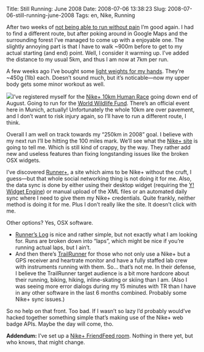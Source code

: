 Title: Still Running: June 2008
Date: 2008-07-06 13:38:23
Slug: 2008-07-06-still-running-june-2008
Tags: en, Nike, Running


After two weeks of [not being able to run without pain][1] I’m good again. I
had to find a different route, but after poking around in Google Maps and the
surrounding forest I’ve managed to come up with a enjoyable one. The slightly
annoying part is that I have to walk ~900m before to get to my actual starting
(and end) point. Well, I consider it warming up. I’ve added the distance to my
usual 5km, and thus I am now at 7km per run.

A few weeks ago I’ve bought some [light weights for my hands][2]. They’re
~450g (1lb) each. Doesn’t sound much, but it’s noticable—now my upper body
gets some minor workout as well.

[![][3]][4]I’ve registered myself for the [Nike+ 10km Human Race][5] going
down end of August. Going to run for the [World Wildlife Fund][6]. There’s an
official event here in Munich, actually! Unfortunately the whole 10km are over
pavement, and I don’t want to risk injury again, so I’ll have to run a
different route, I think.

Overall I am well on track towards my “250km in 2008” goal. I believe with my
next run I’ll be hitting the 100 miles mark. We’ll see what the [Nike+
site][7] is going to tell me. Which is still kind of crappy, by the way. They
rather add new and useless features than fixing longstanding issues like the
broken OSX widgets.

I’ve discovered [Runner+][8], a site which aims to be Nike+ without the cruft,
I guess—but that whole social networking thing is not doing it for me. Also,
the data sync is done by either using their desktop widget (requiring the [Y!
Widget Engine][9]) or manual upload of the XML files or an automated daily
sync where I need to give them my Nike+ credentials. Quite frankly, neither
method is doing it for me. Plus I don’t really like the site. It doesn’t click
with me.

Other options? Yes, OSX software.

  * [Runner’s Log][10] is nice and rather simple, but not exactly what I am looking for. Runs are broken down into “laps”, which might be nice if you’re running actual laps, but I ain’t.
  * And then there’s [TrailRunner][11] for those who not only use a Nike+ but a GPS receiver and heartrate monitor and have a fully staffed lab crew with instruments running with them. So… that’s not me. In their defense, I believe the TrailRunner target audience is a bit more hardcore about their running, biking, hiking, inline-skating or skiing than I am. (Also I was seeing more error dialogs during my 15 minutes with TR than I have in any other software in the last 6 months combined. Probably some Nike+ sync issues.)

So no help on that front. Too bad. If I wasn’t so lazy I’d probably would’ve
hacked together something simple that’s making use of the Nike+ web badge
APIs. Maybe the day will come, tho.

**Addendum:** I’ve set up a [Nike+ FriendFeed room][12]. Nothing in there yet, but who knows, that might change.

   [1]: http://carlo.zottmann.org/2008/06/02/asphalt-is-bad-mmmmkay/
   [2]: http://www.amazon.de/Hand-Irons/dp/B000KP1QDK/
   [3]: http://farm2.static.flickr.com/1090/1231478137_8ea946713c_m.jpg
   [4]: http://flickr.com/photos/30047882@N00/1231478137 (WWF Logo)
   [5]: http://nikeplus.nike.com/nikeplus/humanrace/
   [6]: http://www.worldwildlife.org/
   [7]: http://nikeplus.nike.com/
   [8]: http://www.runnerplus.com/
   [9]: http://widgets.yahoo.com/
   [10]: http://www.downtownsoftwarehouse.com/software/RunnersLog/
   [11]: http://www.trailrunnerx.com/
   [12]: http://friendfeed.com/rooms/nikeplus
